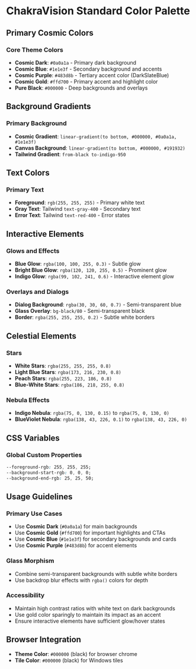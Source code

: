 # ChakraVision Standard Color Palette

## Primary Cosmic Colors

### Core Theme Colors
- **Cosmic Dark**: `#0a0a1a` - Primary dark background
- **Cosmic Blue**: `#1e1e3f` - Secondary background and accents
- **Cosmic Purple**: `#483d8b` - Tertiary accent color (DarkSlateBlue)
- **Cosmic Gold**: `#ffd700` - Primary accent and highlight color
- **Pure Black**: `#000000` - Deep backgrounds and overlays

## Background Gradients

### Primary Background
- **Cosmic Gradient**: `linear-gradient(to bottom, #000000, #0a0a1a, #1e1e3f)`
- **Canvas Background**: `linear-gradient(to bottom, #000000, #191932)`
- **Tailwind Gradient**: `from-black to-indigo-950`

## Text Colors

### Primary Text
- **Foreground**: `rgb(255, 255, 255)` - Primary white text
- **Gray Text**: Tailwind `text-gray-400` - Secondary text
- **Error Text**: Tailwind `text-red-400` - Error states

## Interactive Elements

### Glows and Effects
- **Blue Glow**: `rgba(100, 100, 255, 0.3)` - Subtle glow
- **Bright Blue Glow**: `rgba(120, 120, 255, 0.5)` - Prominent glow
- **Indigo Glow**: `rgba(99, 102, 241, 0.6)` - Interactive element glow

### Overlays and Dialogs
- **Dialog Background**: `rgba(30, 30, 60, 0.7)` - Semi-transparent blue
- **Glass Overlay**: `bg-black/80` - Semi-transparent black
- **Border**: `rgba(255, 255, 255, 0.2)` - Subtle white borders

## Celestial Elements

### Stars
- **White Stars**: `rgba(255, 255, 255, 0.8)`
- **Light Blue Stars**: `rgba(173, 216, 230, 0.8)`
- **Peach Stars**: `rgba(255, 223, 186, 0.8)`
- **Blue-White Stars**: `rgba(186, 218, 255, 0.8)`

### Nebula Effects
- **Indigo Nebula**: `rgba(75, 0, 130, 0.15)` to `rgba(75, 0, 130, 0)`
- **BlueViolet Nebula**: `rgba(138, 43, 226, 0.1)` to `rgba(138, 43, 226, 0)`

## CSS Variables

### Global Custom Properties
```css
--foreground-rgb: 255, 255, 255;
--background-start-rgb: 0, 0, 0;
--background-end-rgb: 25, 25, 50;
```

## Usage Guidelines

### Primary Use Cases
- Use **Cosmic Dark** (`#0a0a1a`) for main backgrounds
- Use **Cosmic Gold** (`#ffd700`) for important highlights and CTAs
- Use **Cosmic Blue** (`#1e1e3f`) for secondary backgrounds and cards
- Use **Cosmic Purple** (`#483d8b`) for accent elements

### Glass Morphism
- Combine semi-transparent backgrounds with subtle white borders
- Use backdrop blur effects with `rgba()` colors for depth

### Accessibility
- Maintain high contrast ratios with white text on dark backgrounds
- Use gold color sparingly to maintain its impact as an accent
- Ensure interactive elements have sufficient glow/hover states

## Browser Integration
- **Theme Color**: `#000000` (black) for browser chrome
- **Tile Color**: `#000000` (black) for Windows tiles
